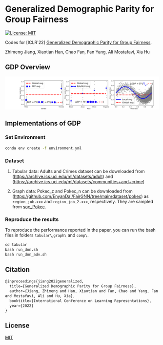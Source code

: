 # Generalized Demographic Parity for Group Fairness

[![License: MIT](https://img.shields.io/badge/License-MIT-green.svg)](https://opensource.org/licenses/MIT)

Codes for [ICLR'22] [Generalized Demographic Parity for Group Fairness](https://openreview.net/forum?id=YigKlMJwjye&referrer=%5BAuthor%20Console%5D(%2Fgroup%3Fid%3DICLR.cc%2F2022%2FConference%2FAuthors%23your-submissions)).

Zhimeng Jiang, Xiaotian Han, Chao Fan, Fan Yang, Ali Mostafavi, Xia Hu

## GDP Overview

![](./Figs/all_dp.png)

## Implementations of GDP
### Set Environment

```bash
conda env create -f environment.yml
```
### Dataset
1. Tabular data: Adults and Crimes dataset can be downloaded from (https://archive.ics.uci.edu/ml/datasets/adult) and (https://archive.ics.uci.edu/ml/datasets/communities+and+crime)

2. Graph data: Pokec_z and Pokec_n can be downloaded from (https://github.com/EnyanDai/FairGNN/tree/main/dataset/pokec) as `region_job.xxx` and `region_job_2.xxx`, respectively.
They are sampled from [soc_Pokec](http://snap.stanford.edu/data/soc-Pokec.html). 

### Reproduce the results

To reproduce the performance reported in the paper, you can run the bash files in folders `tabular\`,`graph\` and `comp\`.
```
cd tabular
bash run_dnn.sh
bash run_dnn_adv.sh
```

## Citation

```
@inproceedings{jiang2022generalized,
  title={Generalized Demographic Parity for Group Fairness},
  author={Jiang, Zhimeng and Han, Xiaotian and Fan, Chao and Yang, Fan and Mostafavi, Ali and Hu, Xia},
  booktitle={International Conference on Learning Representations},
  year={2022}
}
```

## License
[MIT](https://choosealicense.com/licenses/mit/)